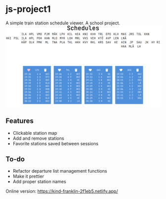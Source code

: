 # js-project1
 
A simple train station schedule viewer. A school project.
![To-do list screenshot](/images/schedule.png)

## Features
* Clickable station map
* Add and remove stations
* Favorite stations saved between sessions

## To-do
* Refactor departure list management functions
* Make it prettier
* Add proper station names

Online version: https://kind-franklin-2f1eb5.netlify.app/